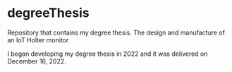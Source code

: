 # degreeThesis
Repository that contains my degree thesis. The design and manufacture of an IoT Holter monitor

I began developing my degree thesis in 2022 and it was delivered on December 16, 2022.
